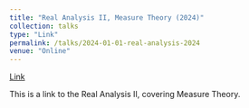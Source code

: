 ```yaml
---
title: "Real Analysis II, Measure Theory (2024)"
collection: talks
type: "Link"
permalink: /talks/2024-01-01-real-analysis-2024
venue: "Online"
---
```


[Link](https://nlyu1.github.io/real-analysis/)

This is a link to the Real Analysis II, covering Measure Theory.
